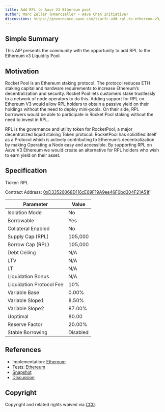 ```yaml
---
title: Add RPL to Aave V3 Ethereum pool
author: Marc Zeller (@marczeller - Aave Chan Initiative)
discussions: https://governance.aave.com/t/arfc-add-rpl-to-ethereum-v3/13181
---
```


## Simple Summary

This AIP presents the community with the opportunity to add RPL to the Ethereum v3 Liquidity Pool.

## Motivation

Rocket Pool is an Ethereum staking protocol. The protocol reduces ETH staking capital and hardware requirements to increase Ethereum’s decentralization and security. Rocket Pool lets customers stake trustlessly to a network of node operators to do this. Adding support for RPL on Ethereum V3 would allow RPL holders to obtain a passive yield on their holdings without the need to deploy mini-pools.
On their side, RPL borrowers would be able to participate in Rocket Pool staking without the need to invest in RPL.

RPL is the governance and utility token for RocketPool, a major decentralized liquid staking Token protocol. RocketPool has solidified itself as a Protocol which is actively contributing to Ethereum’s decentralization by making Operating a Node easy and accessible. By supporting RPL on Aave V3 Ethereum we would create an alternative for RPL holders who wish to earn yield on their asset.

## Specification

Ticker: RPL

Contract Address: [0xD33526068D116cE69F19A9ee46F0bd304F21A51f](https://etherscan.io/address/0xD33526068D116cE69F19A9ee46F0bd304F21A51f)`

| Parameter                | Value    |
| ------------------------ | -------- |
| Isolation Mode           | No       |
| Borrowable               | Yes      |
| Collateral Enabled       | No       |
| Supply Cap (RPL)         | 105,000  |
| Borrow Cap (RPL)         | 105,000  |
| Debt Ceiling             | N/A      |
| LTV                      | N/A      |
| LT                       | N/A      |
| Liquidation Bonus        | N/A      |
| Liquidation Protocol Fee | 10%      |
| Variable Base            | 0.00%    |
| Variable Slope1          | 8.50%    |
| Variable Slope2          | 87.00%   |
| Uoptimal                 | 80.00    |
| Reserve Factor           | 20.00%   |
| Stable Borrowing         | Disabled |

## References

- Implementation: [Ethereum](https://github.com/bgd-labs/aave-proposals/blob/main/src/AaveV3_Eth_AaveV3ListRPL_20230711/AaveV3_Eth_AaveV3ListRPL_20230711.sol)
- Tests: [Ethereum](https://github.com/bgd-labs/aave-proposals/blob/main/src/AaveV3_Eth_AaveV3ListRPL_20230711/AaveV3_Eth_AaveV3ListRPL_20230711.t.sol)
- [Snapshot](https://snapshot.org/#/aave.eth/proposal/0x036f9ce8b4a9fef0156ccf6b2a205d56d4f23b7ab9a485a16d7c8173cd85a316)
- [Discussion](https://governance.aave.com/t/arfc-add-rpl-to-ethereum-v3/13181)

## Copyright

Copyright and related rights waived via [CC0](https://creativecommons.org/publicdomain/zero/1.0/).
